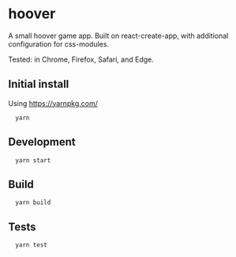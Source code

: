 # hoover

A small hoover game app. Built on react-create-app, with additional configuration for css-modules.

Tested: in Chrome, Firefox, Safari, and Edge.

## Initial install

Using  <https://yarnpkg.com/>
```
  yarn
```  

## Development
```
  yarn start
```

##  Build
```
  yarn build
```

## Tests
```
  yarn test
```
